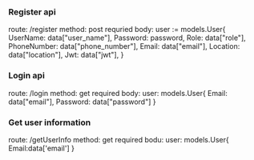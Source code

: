 ### Register api
route: /register
method: post
requried body: user := models.User{
		UserName:    data["user_name"],
		Password:    password,
		Role:        data["role"],
		PhoneNumber: data["phone_number"],
		Email:       data["email"],
		Location:    data["location"],
		Jwt:         data["jwt"],
	}

### Login api
route: /login
method: get
required body: user: models.User{
    Email: data["email"],
    Password: data["password"]
}

### Get user information
route: /getUserInfo
method: get
required bodu: user: models.User{
    Email:data['email']
}